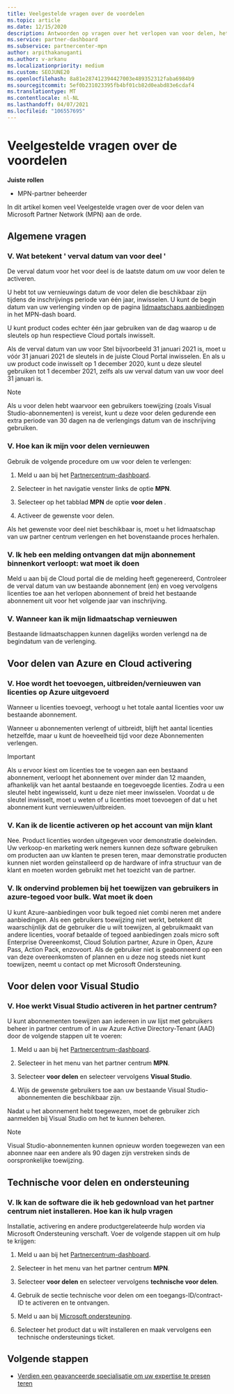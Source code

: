 ```yaml
---
title: Veelgestelde vragen over de voordelen
ms.topic: article
ms.date: 12/15/2020
description: Antwoorden op vragen over het verlopen van voor delen, het verlengen en activeren van licenties voor Azure, Cloud, Visual Studio en technische en ondersteunings voordelen
ms.service: partner-dashboard
ms.subservice: partnercenter-mpn
author: arpithakanuganti
ms.author: v-arkanu
ms.localizationpriority: medium
ms.custom: SEOJUNE20
ms.openlocfilehash: 8a81e287412394427003e489352312faba6984b9
ms.sourcegitcommit: 5ef0b231023395fb4bf01cb82d0eabd83e6cdaf4
ms.translationtype: MT
ms.contentlocale: nl-NL
ms.lasthandoff: 04/07/2021
ms.locfileid: "106557695"
---
```

# <a name="benefits-faq"></a>Veelgestelde vragen over de voordelen

**Juiste rollen**

- MPN-partner beheerder

In dit artikel komen veel Veelgestelde vragen over de voor delen van Microsoft Partner Network (MPN) aan de orde.


## <a name="general-questions"></a>Algemene vragen

### <a name="q-what-does-benefit-expiry-date-mean"></a>V. Wat betekent ' verval datum van voor deel '

De verval datum voor het voor deel is de laatste datum om uw voor delen te activeren.

U hebt tot uw vernieuwings datum de voor delen die beschikbaar zijn tijdens de inschrijvings periode van één jaar, inwisselen. U kunt de begin datum van uw verlenging vinden op de pagina [lidmaatschaps aanbiedingen](https://partner.microsoft.com/dashboard/mpn/offers) in het MPN-dash board.

U kunt product codes echter één jaar gebruiken van de dag waarop u de sleutels op hun respectieve Cloud portals inwisselt.

Als de verval datum van uw voor Stel bijvoorbeeld 31 januari 2021 is, moet u vóór 31 januari 2021 de sleutels in de juiste Cloud Portal inwisselen. En als u uw product code inwisselt op 1 december 2020, kunt u deze sleutel gebruiken tot 1 december 2021, zelfs als uw verval datum van uw voor deel 31 januari is.

>[!NOTE]
>Als u voor delen hebt waarvoor een gebruikers toewijzing (zoals Visual Studio-abonnementen) is vereist, kunt u deze voor delen gedurende een extra periode van 30 dagen na de verlengings datum van de inschrijving gebruiken.

### <a name="q-how-do-i-renew-my-benefits"></a>V. Hoe kan ik mijn voor delen vernieuwen

Gebruik de volgende procedure om uw voor delen te verlengen:

1. Meld u aan bij het [Partnercentrum-dashboard](https://partner.microsoft.com/dashboard/).

2. Selecteer in het navigatie venster links de optie **MPN**.

3. Selecteer op het tabblad **MPN** de optie **voor delen** .

4. Activeer de gewenste voor delen.

Als het gewenste voor deel niet beschikbaar is, moet u het lidmaatschap van uw partner centrum verlengen en het bovenstaande proces herhalen.

### <a name="q-i-received-a-notification-informing-me-that-my-subscription-is-expiring-soon---what-should-i-do"></a>V. Ik heb een melding ontvangen dat mijn abonnement binnenkort verloopt: wat moet ik doen

Meld u aan bij de Cloud portal die de melding heeft gegenereerd, Controleer de verval datum van uw bestaande abonnement (en) en voeg vervolgens licenties toe aan het verlopen abonnement of breid het bestaande abonnement uit voor het volgende jaar van inschrijving.

### <a name="q-when-can-i-renew-my-membership"></a>V. Wanneer kan ik mijn lidmaatschap vernieuwen

Bestaande lidmaatschappen kunnen dagelijks worden verlengd na de begindatum van de verlenging.

## <a name="azure-and-cloud-activation-benefits"></a>Voor delen van Azure en Cloud activering

### <a name="q-how-does-adding-extendingrenewing-licenses-work-on-azure"></a>V. Hoe wordt het toevoegen, uitbreiden/vernieuwen van licenties op Azure uitgevoerd

Wanneer u licenties toevoegt, verhoogt u het totale aantal licenties voor uw bestaande abonnement.

Wanneer u abonnementen verlengt of uitbreidt, blijft het aantal licenties hetzelfde, maar u kunt de hoeveelheid tijd voor deze Abonnementen verlengen.

>[!IMPORTANT]
>Als u ervoor kiest om licenties toe te voegen aan een bestaand abonnement, verloopt het abonnement over minder dan 12 maanden, afhankelijk van het aantal bestaande en toegevoegde licenties. Zodra u een sleutel hebt ingewisseld, kunt u deze niet meer inwisselen. Voordat u de sleutel inwisselt, moet u weten of u licenties moet toevoegen of dat u het abonnement kunt vernieuwen/uitbreiden.

### <a name="q-can-i-activate-the-license-on-my-customers-account"></a>V. Kan ik de licentie activeren op het account van mijn klant

Nee. Product licenties worden uitgegeven voor demonstratie doeleinden. Uw verkoop-en marketing werk nemers kunnen deze software gebruiken om producten aan uw klanten te presen teren, maar demonstratie producten kunnen niet worden geïnstalleerd op de hardware of infra structuur van de klant en moeten worden gebruikt met het toezicht van de partner.

### <a name="q-im-having-trouble-assigning-users-in-azure-bulk-credit-what-should-i-do"></a>V. Ik ondervind problemen bij het toewijzen van gebruikers in azure-tegoed voor bulk. Wat moet ik doen

U kunt Azure-aanbiedingen voor bulk tegoed niet combi neren met andere aanbiedingen. Als een gebruikers toewijzing niet werkt, betekent dit waarschijnlijk dat de gebruiker die u wilt toewijzen, al gebruikmaakt van andere licenties, vooraf betaalde of tegoed aanbiedingen zoals micro soft Enterprise Overeenkomst, Cloud Solution partner, Azure in Open, Azure Pass, Action Pack, enzovoort. Als de gebruiker niet is geabonneerd op een van deze overeenkomsten of plannen en u deze nog steeds niet kunt toewijzen, neemt u contact op met Microsoft Ondersteuning.

## <a name="visual-studio-benefits"></a>Voor delen voor Visual Studio

### <a name="q-how-does-visual-studio-activation-work-in-partner-center"></a>V. Hoe werkt Visual Studio activeren in het partner centrum?

U kunt abonnementen toewijzen aan iedereen in uw lijst met gebruikers beheer in partner centrum of in uw Azure Active Directory-Tenant (AAD) door de volgende stappen uit te voeren:

1. Meld u aan bij het [Partnercentrum-dashboard](https://partner.microsoft.com/dashboard/).

2. Selecteer in het menu van het partner centrum **MPN**.

3. Selecteer **voor delen** en selecteer vervolgens **Visual Studio**.

4. Wijs de gewenste gebruikers toe aan uw bestaande Visual Studio-abonnementen die beschikbaar zijn.

Nadat u het abonnement hebt toegewezen, moet de gebruiker zich aanmelden bij Visual Studio om het te kunnen beheren.

>[!Note]
> Visual Studio-abonnementen kunnen opnieuw worden toegewezen van een abonnee naar een andere als 90 dagen zijn verstreken sinds de oorspronkelijke toewijzing.

## <a name="technical-benefits-and-support"></a>Technische voor delen en ondersteuning

### <a name="q-i-cant-install-the-software-i-downloaded-from-partner-center-how-do-i-get-help"></a>V. Ik kan de software die ik heb gedownload van het partner centrum niet installeren. Hoe kan ik hulp vragen

Installatie, activering en andere productgerelateerde hulp worden via Microsoft Ondersteuning verschaft. Voer de volgende stappen uit om hulp te krijgen:

1. Meld u aan bij het [Partnercentrum-dashboard](https://partner.microsoft.com/dashboard/).

2. Selecteer in het menu van het partner centrum **MPN**.

3. Selecteer **voor delen** en selecteer vervolgens **technische voor delen**.

4. Gebruik de sectie technische voor delen om een toegangs-ID/contract-ID te activeren en te ontvangen.

5. Meld u aan bij [Microsoft ondersteuning](https://support.microsoft.com/supportforbusiness/productselection).

6. Selecteer het product dat u wilt installeren en maak vervolgens een technische ondersteunings ticket.

## <a name="next-steps"></a>Volgende stappen

- [Verdien een geavanceerde specialisatie om uw expertise te presen teren](advanced-specializations.md)